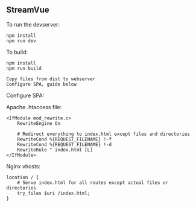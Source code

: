 ## StreamVue 

To run the devserver:
```
npm install
npm run dev
```

To build:

```
npm install
npm run build

Copy files from dist to webserver
Configure SPA, guide below
```

Configure SPA:

Apache .htaccess file:
```
<IfModule mod_rewrite.c>
    RewriteEngine On

    # Redirect everything to index.html except files and directories
    RewriteCond %{REQUEST_FILENAME} !-f
    RewriteCond %{REQUEST_FILENAME} !-d
    RewriteRule ^ index.html [L]
</IfModule>
```

Nginx vhosts:
```
location / {
    # Serve index.html for all routes except actual files or directories
    try_files $uri /index.html;
}
```